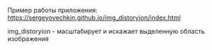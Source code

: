 Пример работы приложения: https://sergeyovechkin.github.io/img_distoryion/index.html

img_distoryion - масштабирует и искажает выделенную область изображения
